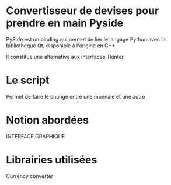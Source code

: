 # Convertisseur de devises pour prendre en main Pyside

PySide est un binding qui permet de lier le langage Python avec la bibliothèque Qt, disponible à l'origine en C++.

Il constitue une alternative aux interfaces Tkinter.

# Le script

Permet de faire le change entre une monnaie et une autre

# Notion abordées

INTERFACE GRAPHIQUE

# Librairies utilisées

Currency converter
